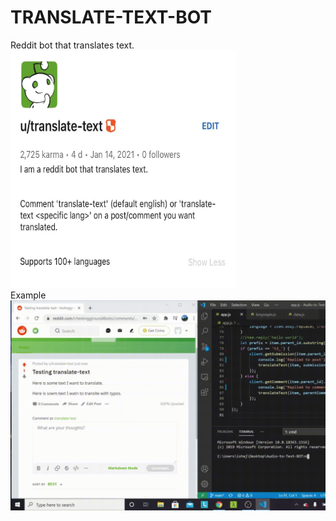 # TRANSLATE-TEXT-BOT

Reddit bot that translates text. <br />
<img src="translateprofile.jpg" width="360" height="380"/>
<br />
Example <br />
<img src="translategif.gif"/>
